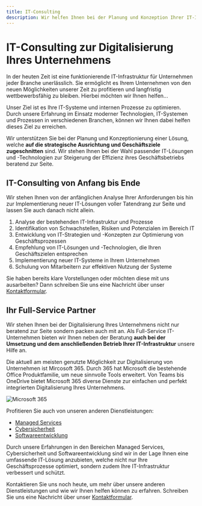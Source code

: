 ```yaml
---
title: IT-Consulting
description: Wir helfen Ihnen bei der Planung und Konzeption Ihrer IT-Infrastruktur damit Sie kurzfristige Verbesserungen erzielen und langfristig wettbewerbsfähig bleiben.
---
```


# IT-Consulting zur Digitalisierung Ihres Unternehmens
In der heuten Zeit ist eine funktionierende IT-Infrastruktur für Unternehmen jeder Branche unerlässlich. Sie ermöglicht es Ihrem Unternehmen von den neuen Möglichkeiten unserer Zeit zu profitieren und langfristig wettbewerbsfähig zu bleiben. Hierbei möchten wir Ihnen helfen...

Unser Ziel ist es Ihre IT-Systeme und internen Prozesse zu optimieren. Durch unsere Erfahrung im Einsatz moderner Technologien, IT-Systemen und Prozessen in verschiedenen Branchen, können wir Ihnen dabei helfen dieses Ziel zu erreichen.

Wir unterstützen Sie bei der Planung und Konzeptionierung einer Lösung, welche **auf die strategische Ausrichtung und Geschäftsziele zugeschnitten** sind. Wir stehen Ihnen bei der Wahl passender IT-Lösungen und -Technologien zur Steigerung der Effizienz ihres Geschäftsbetriebs beratend zur Seite.

## IT-Consulting von Anfang bis Ende
Wir stehen Ihnen von der anfänglichen Analyse Ihrer Anforderungen bis hin zur Implementierung neuer IT-Lösungen voller Tatendrang zur Seite und lassen Sie auch danach nicht allein.

1. <span class="font-bold">Analyse</span> der bestehenden IT-Infrastruktur und Prozesse
2. <span class="font-bold">Identifikation</span> von Schwachstellen, Risiken und Potenzialen im Bereich IT
3. <span class="font-bold">Entwicklung</span> von IT-Strategien und -Konzepten zur Optimierung von Geschäftsprozessen
4. <span class="font-bold">Empfehlung</span> von IT-Lösungen und -Technologien, die Ihren Geschäftszielen entsprechen
5. <span class="font-bold">Implementierung</span> neuer IT-Systeme in Ihrem Unternehmen
6. <span class="font-bold">Schulung</span> von Mitarbeitern zur effektiven Nutzung der Systeme

Sie haben bereits klare Vorstellungen oder möchten diese mit uns ausarbeiten? Dann schreiben Sie uns eine Nachricht über unser [Kontaktformular](/contact).

## Ihr Full-Service Partner
Wir stehen Ihnen bei der Digitalisierung Ihres Unternehmens nicht nur beratend zur Seite sondern packen auch mit an. Als Full-Service IT-Unternehmen bieten wir Ihnen neben der Beratung **auch bei der Umsetzung und dem anschließenden Betrieb Ihrer IT-Infrastruktur** unsere Hilfe an.

Die aktuell am meisten genutzte Möglichkeit zur Digitalisierung von Unternehmen ist Mircosoft 365. Durch 365 hat Microsoft die bestehende Office Produktfamilie, um neue sinnvolle Tools erweitert. Von Teams bis OneDrive bietet Microsoft 365 diverse Dienste zur einfachen und perfekt integrierten Digitalisierung Ihres Unternehmens.

![Microsoft 365](/images/services/M365_Tools.png)

Profitieren Sie auch von unseren anderen Dienstleistungen:

- [Managed Services](/services/managed-services)
- [Cybersicherheit](/services/cybersicherheit)
- [Softwareentwicklung](/services/softwareentwicklung)

Durch unsere Erfahrungen in den Bereichen Managed Services, Cybersicherheit und Softwareentwicklung sind wir in der Lage Ihnen eine umfassende IT-Lösung anzubieten, welche nicht nur Ihre Geschäftsprozesse optimiert, sondern zudem Ihre IT-Infrastruktur verbessert und schützt.

Kontaktieren Sie uns noch heute, um mehr über unsere anderen Dienstleistungen und wie wir Ihnen helfen können zu erfahren. Schreiben Sie uns eine Nachricht über unser [Kontaktformular](/contact).